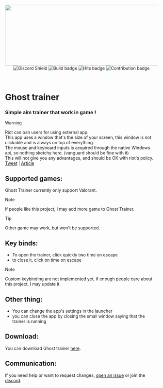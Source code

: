 <p align="center">
  <img height="200" width="547" src="https://github.com/tbvns/GhostTrainer/assets/69420062/f5d820bb-8116-46f0-b553-8712275567d0">
  <br/>
  <img src="https://discord.com/api/guilds/721746963938148494/widget.png?style=shield" alt="Discord Shield"/>  
  <img src="https://github.com/tbvns/ghosttrainer/actions/workflows/gradle-publish.yml/badge.svg" alt="Build badge"/>  
  <img src="https://hits.dwyl.com/tbvns/ghosttrainer.svg" alt="Hits badge"/>
  <img src="https://img.shields.io/badge/contributions-welcome-brightgreen.svg?style=flat" alt="Contribution badge"/>
</p>
<br/>





# Ghost trainer
### Simple aim trainer that work in game !

> [!Warning]
> Riot can ban users for using external app. <br/>
> This app uses a window that's the size of your screen, this window is not clickable and is always on top of everything. <br/>
> The mouse and keyboard inputs is acquired through the native Windows api, so nothing sketchy here. (vanguard should be fine with it)<br/>
> This will not give you any advantages, and should be OK with riot's policy. <br/>
> [Tweet](https://x.com/VALORANT/status/1539728676815642624) | [Article](https://www.riotgames.com/en/DevRel/valorant-api-launch?linkId=100000132045457)

## Supported games:
Ghost Trainer currently only support Valorant.

> [!Note]
> If people like this project, I may add more game to Ghost Trainer.

> [!Tip]
> Other game may work, but won't be supported.

## Key binds:
- To open the trainer, click quickly two time on escape
- to close it, click on time on escape
> [!Note]
> Custom keybinding are not implemented yet, if enough people care about this project, I may update it.

## Other thing:
- You can change the app's settings in the launcher
- you can close the app by closing the small window saying that the trainer is running

## Download:
You can download Ghost trainer [here](https://github.com/tbvns/GhostTrainer/releases/latest).

## Communication:
If you need help or want to request changes, [open an issue](https://github.com/tbvns/GhostTrainer/issues/new) or join the [discord](https://discord.gg/Vh8QAMq6BY).
